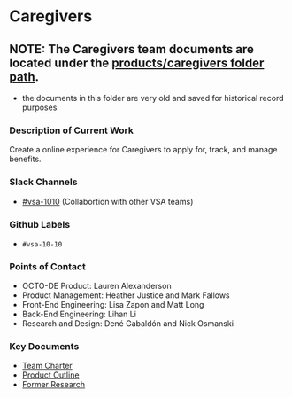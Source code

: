 # Caregivers
## NOTE: The Caregivers team documents are located under the [products/caregivers folder path](https://github.com/department-of-veterans-affairs/va.gov-team/tree/master/products/caregivers).  
- the documents in this folder are very old and saved for historical record purposes 
### Description of Current Work
Create a online experience for Caregivers to apply for, track, and manage benefits.

### Slack Channels
- [#vsa-1010](https://dsva.slack.com/channels/vsa-caregiver) (Collabortion with other VSA teams)


### Github Labels
- `#vsa-10-10`


### Points of Contact 

- OCTO-DE Product: Lauren Alexanderson 
- Product Management:  Heather Justice and Mark Fallows
- Front-End Engineering: Lisa Zapon and Matt Long
- Back-End Engineering: Lihan Li
- Research and Design: Dené Gabaldón and Nick Osmanski

### Key Documents

- [Team Charter](https://github.com/department-of-veterans-affairs/va.gov-team/blob/master/teams/vsa/teams/caregiver/team-charter.md)
- [Product Outline](https://github.com/department-of-veterans-affairs/va.gov-team/blob/master/products/caregivers/10-10CG%20Caregiver%20application%20product-outline.md)
- [Former Research](https://github.com/department-of-veterans-affairs/va.gov-team/tree/master/products/caregivers)
